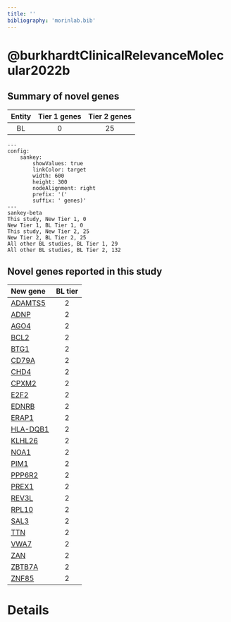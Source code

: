 ```yaml
---
title: ''
bibliography: 'morinlab.bib'
---
```


# @burkhardtClinicalRelevanceMolecular2022b
## Summary of novel genes

|Entity| Tier 1 genes| Tier 2 genes|
|:-:|:-:|:-:|
|BL|0|25|
```mermaid
---
config:
    sankey:
        showValues: true
        linkColor: target
        width: 600
        height: 300
        nodeAlignment: right
        prefix: '('
        suffix: ' genes)'
---
sankey-beta
This study, New Tier 1, 0
New Tier 1, BL Tier 1, 0
This study, New Tier 2, 25
New Tier 2, BL Tier 2, 25
All other BL studies, BL Tier 1, 29
All other BL studies, BL Tier 2, 132
```


## Novel genes reported in this study

|New gene|BL tier|
|:-|:-:|
|[ADAMTS5](../ADAMTS5)|2 |
|[ADNP](../ADNP)|2 |
|[AGO4](../AGO4)|2 |
|[BCL2](../BCL2)|2 |
|[BTG1](../BTG1)|2 |
|[CD79A](../CD79A)|2 |
|[CHD4](../CHD4)|2 |
|[CPXM2](../CPXM2)|2 |
|[E2F2](../E2F2)|2 |
|[EDNRB](../EDNRB)|2 |
|[ERAP1](../ERAP1)|2 |
|[HLA-DQB1](../HLA-DQB1)|2 |
|[KLHL26](../KLHL26)|2 |
|[NOA1](../NOA1)|2 |
|[PIM1](../PIM1)|2 |
|[PPP6R2](../PPP6R2)|2 |
|[PREX1](../PREX1)|2 |
|[REV3L](../REV3L)|2 |
|[RPL10](../RPL10)|2 |
|[SAL3](../SAL3)|2 |
|[TTN](../TTN)|2 |
|[VWA7](../VWA7)|2 |
|[ZAN](../ZAN)|2 |
|[ZBTB7A](../ZBTB7A)|2 |
|[ZNF85](../ZNF85)|2 |

# Details

